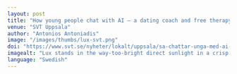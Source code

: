 ```yaml
---
layout: post
title: "How young people chat with AI – a dating coach and free therapy"
venue: "SVT Uppsala"
author: "Antonios Antoniadis"
image: "/images/thumbs/lux-svt.png"
doi: "https://www.svt.se/nyheter/lokalt/uppsala/sa-chattar-unga-med-ai-far-dejtingcoach-och-gratis-terapi"
imagealt: "Lux stands in the way-too-bright direct sunlight in a crisp collared shirt and blazer."
language: "Swedish"
---
```











